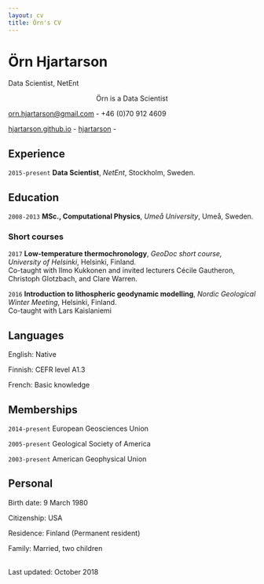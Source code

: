 ```yaml
---
layout: cv
title: Örn's CV
---
```

# Örn Hjartarson
Data Scientist, NetEnt

<p style="text-align: center;"> Örn is a Data Scientist </p>

<a href="orn.hjartarson@gmail.com">orn.hjartarson@gmail.com</a> - +46 (0)70 912 4609

<div id="webaddress">
  <a href="https://hjartarson.github.io"><i class="fas fa-home"></i> hjartarson.github.io</a> - 
  <a href="https://github.com/Hjartarson"><i class="fab fa-github"></i> hjartarson</a> - 
</div>

## Experience

`2015-present`
**Data Scientist**, *NetEnt*, Stockholm, Sweden.

## Education

`2008-2013`
**MSc., Computational Physics**, *Umeå University*, Umeå, Sweden.

### Short courses

`2017`
**Low-temperature thermochronology**, *GeoDoc short course, University of Helsinki*, Helsinki, Finland. <a href="https://thermochron.github.io"><i class="fas fa-home"></i></a> <a href="https://www.youtube.com/channel/UCNL_O8rOUsIRRzhvqh8qgjg"><i class="fab fa-youtube"></i></a><br/>
Co-taught with Ilmo Kukkonen and invited lecturers Cécile Gautheron, Christoph Glotzbach, and Clare Warren.

`2016`
**Introduction to lithospheric geodynamic modelling**, *Nordic Geological Winter Meeting*, Helsinki, Finland. <a href="https://github.com/HUGG/NGWM2016-modelling-course"><i class="fas fa-home"></i></a><br/>
Co-taught with Lars Kaislaniemi


## Languages

English: Native

Finnish: CEFR level A1.3

French: Basic knowledge

## Memberships

`2014-present`
European Geosciences Union

`2005-present`
Geological Society of America

`2003-present`
American Geophysical Union

## Personal

Birth date: 9 March 1980

Citizenship: USA

Residence: Finland (Permanent resident)

Family: Married, two children


<br/>Last updated: October 2018<br/><br/>
